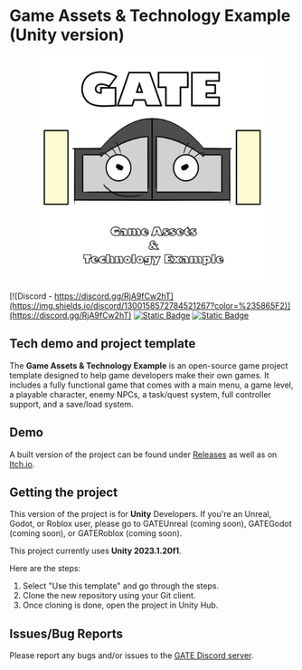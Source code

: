 # Game Assets & Technology Example (Unity version)

<p align="center">
    <img src="DocsImages/MascotAndLogo.png" width="400" alt="GATE Logo">
</p>

[![Discord - https://discord.gg/RjA9fCw2hT](https://img.shields.io/discord/1300158572784521267?color=%235865F2)](https://discord.gg/RjA9fCw2hT)
[![Static Badge](https://img.shields.io/badge/license-MIT-blue)](https://github.com/JJNCreator/GATEUnity/blob/main/LICENSE)
[![Static Badge](https://img.shields.io/badge/latest-2025.1.0.0.50pa-blue)](https://github.com/JJNCreator/GATEUnity/releases)

## Tech demo and project template

The **Game Assets & Technology Example** is an open-source game project template designed to help 
game developers make their own games. It includes a fully functional game that comes with 
a main menu, a game level, a playable character, enemy NPCs, a task/quest system, full 
controller support, and a save/load system.

## Demo

A built version of the project can be found under [Releases](https://github.com/JJNCreator/GATEUnity/releases) as well as on [Itch.io](https://jjncreator.itch.io/gate-unity).

## Getting the project

This version of the project is for **Unity** Developers. If you're an Unreal, Godot, or Roblox user, please go to GATEUnreal (coming soon), GATEGodot (coming soon), or GATERoblox (coming soon).

This project currently uses **Unity 2023.1.20f1**.

Here are the steps:
1. Select "Use this template" and go through the steps.
2. Clone the new repository using your Git client.
3. Once cloning is done, open the project in Unity Hub.

## Issues/Bug Reports

Please report any bugs and/or issues to the [GATE Discord server](https://discord.gg/RjA9fCw2hT).